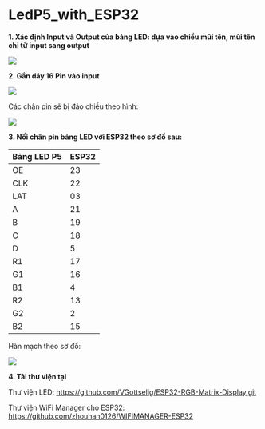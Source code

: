 # LedP5_with_ESP32 

**1. Xác định Input và Output của bảng LED: dựa vào chiều mũi tên, mũi tên chỉ từ input sang output** 

<img src="https://i.imgur.com/cagovdg.png">

**2. Gắn dây 16 Pin vào input**

<img src="https://imgur.com/RkC5GB6.png">

Các chân pin sẽ bị đảo chiều theo hình: 

<img src="https://i.imgur.com/GspE03y.png">

**3. Nối chân pin bảng LED với ESP32 theo sơ đồ sau:**

|Bảng LED P5 | ESP32|
|---------|------|
|OE|23|
|CLK|22|
|LAT|03|
|A|21|
|B|19|
|C|18|
|D|5|
|R1|17|
|G1|16|
|B1|4|
|R2|13|
|G2|2|
|B2|15|

Hàn mạch theo sơ đồ: 

<img src="https://i.imgur.com/qFTazNE.png"> 

**4. Tải thư viện tại** 

Thư viện LED: https://github.com/VGottselig/ESP32-RGB-Matrix-Display.git

Thư viện WiFi Manager cho ESP32: https://github.com/zhouhan0126/WIFIMANAGER-ESP32

